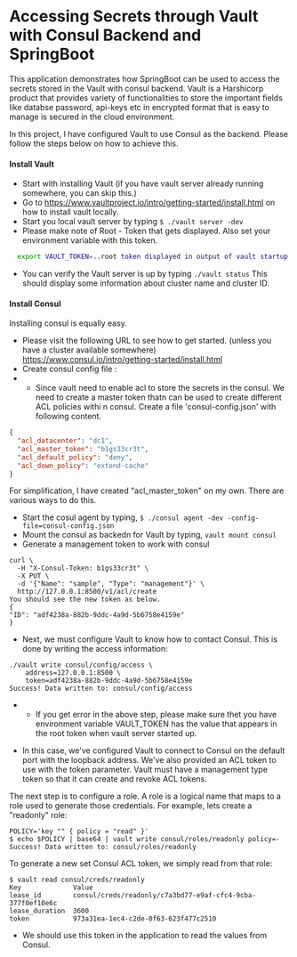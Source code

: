 # Accessing Secrets through Vault with Consul Backend and SpringBoot



This application demonstrates how SpringBoot can be used to access the secrets stored in the Vault with consul backend. Vault is a Harshicorp product that provides variety of functionalities to store the important fields like databse password, api-keys etc in encrypted format that is easy to manage is secured in the cloud environment. 

In this project, I have configured Vault to use Consul as the backend. Please follow the steps below on how to achieve this.

#### Install Vault
  
  - Start with installing Vault (if you have vault server already running somewhere, you can skip this.)
  - Go to https://www.vaultproject.io/intro/getting-started/install.html on how to install vault locally.
  - Start you local vault server by typing 
        ``` $ ./vault server -dev ```
-   Please make note of Root - Token that gets displayed. Also set your environment variable with this token.
 ```sh
   export VAULT_TOKEN=..root token displayed in output of vault startup....
  ```
  - You can verify the Vault server is up by typing
        ``` ./vault status ```
  This should display some information about cluster name and cluster ID.
 
#### Install Consul
Installing consul is equally easy.
 - Please visit the following URL to see how to get started. (unless you have a cluster available somewhere)
https://www.consul.io/intro/getting-started/install.html
  -   Create consul config file :
  - - Since vault need to enable acl to store the secrets in the consul. We need to create a master token thatn can be used to create different ACL policies withi n consul. Create a file 'consul-config.json' with following content.
```json
{
  "acl_datacenter": "dc1",
  "acl_master_token": "b1gs33cr3t",
  "acl_default_policy": "deny",
  "acl_down_policy": "extend-cache"
}
```
For simplification, I have created "acl_master_token" on my own. There are various ways to do this.

  -   Start the cosul agent by typing, 
``` $ ./consul agent -dev -config-file=consul-config.json ```
  - Mount the consul as backedn for Vault by typing,
  ``` vault mount consul  ```
  -   Generate a management token to work with consul
  ```
  curl \
    -H "X-Consul-Token: b1gs33cr3t" \
    -X PUT \
    -d '{"Name": "sample", "Type": "management"}' \
    http://127.0.0.1:8500/v1/acl/create
You should see the new token as below.
{
  "ID": "adf4238a-882b-9ddc-4a9d-5b6758e4159e"
}
  ```
  - Next, we must configure Vault to know how to contact Consul. This is done by writing the access information:
```
./vault write consul/config/access \
    address=127.0.0.1:8500 \
    token=adf4238a-882b-9ddc-4a9d-5b6758e4159e
Success! Data written to: consul/config/access

```
  - -  If you get error in the above step, please make sure thet you have environment variable VAULT_TOKEN has the value that appears in the root token when vault server started up.

 - In this case, we've configured Vault to connect to Consul on the default port with the loopback address. We've also provided an ACL token to use with the token parameter. Vault must have a management type token so that it can create and revoke ACL tokens.

The next step is to configure a role. A role is a logical name that maps to a role used to generate those credentials. For example, lets create a "readonly" role:
```
POLICY='key "" { policy = "read" }'
$ echo $POLICY | base64 | vault write consul/roles/readonly policy=-
Success! Data written to: consul/roles/readonly
```
To generate a new set Consul ACL token, we simply read from that role:
```
$ vault read consul/creds/readonly
Key             Value
lease_id        consul/creds/readonly/c7a3bd77-e9af-cfc4-9cba-377f0ef10e6c
lease_duration  3600
token           973a31ea-1ec4-c2de-0f63-623f477c2510
```
* We should use this token in the application to read the values from Consul.
